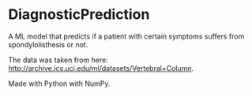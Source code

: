 # DiagnosticPrediction
A ML model that predicts if a patient with certain symptoms suffers from spondylolisthesis or not. 

The data was taken from here: http://archive.ics.uci.edu/ml/datasets/Vertebral+Column. 

Made with Python with NumPy.
